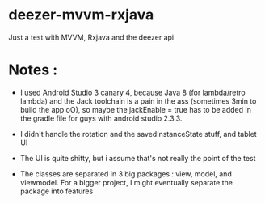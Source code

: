 # deezer-mvvm-rxjava
Just a test with MVVM, Rxjava and the deezer api

# Notes :
- I used Android Studio 3 canary 4, because Java 8 (for lambda/retro lambda) and the Jack toolchain is a pain in the ass (sometimes 3min to build the app oO), so maybe the jackEnable = true has to be added in the gradle file for guys with android studio 2.3.3.

- I didn't handle the rotation and the savedInstanceState stuff, and tablet UI

- The UI is quite shitty, but i assume that's not really the point of the test

- The classes are separated in 3 big packages : view, model, and viewmodel. For a bigger project, I might eventually separate the package into features







